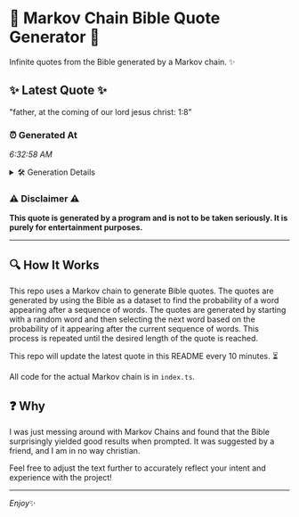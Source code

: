 # 📖 Markov Chain Bible Quote Generator 📖

Infinite quotes from the Bible generated by a Markov chain. ✨

## ✨ Latest Quote ✨
"father, at the coming of our lord jesus christ: 1:8"

### ⏰ Generated At
*6:32:58 AM*

<details>
    <summary>🛠️ Generation Details</summary>
    <p>
        <strong>🌱 Seed:</strong> father,<br>
        <strong>🔄 Iterations:</strong> 9<br>
        <strong>📜 Context History:</strong><br>[ father, ]: at<br>[ father,, at ]: the<br>[ father,, at, the ]: coming<br>[ father,, at, the, coming ]: of<br>[ father,, at, the, coming, of ]: our<br>[ father,, at, the, coming, of, our ]: lord<br>[ at, the, coming, of, our, lord ]: jesus<br>[ the, coming, of, our, lord, jesus ]: christ:<br>[ coming, of, our, lord, jesus, christ: ]: 1:8<br>
    </p>
</details>

### ⚠️ Disclaimer ⚠️
**This quote is generated by a program and is not to be taken seriously. It is purely for entertainment purposes.**

---

## 🔍 How It Works

This repo uses a Markov chain to generate Bible quotes. The quotes are generated by using the Bible as a dataset to find the probability of a word appearing after a sequence of words. The quotes are generated by starting with a random word and then selecting the next word based on the probability of it appearing after the current sequence of words. This process is repeated until the desired length of the quote is reached.

This repo will update the latest quote in this README every 10 minutes. ⏳

All code for the actual Markov chain is in `index.ts`.

## ❓ Why

I was just messing around with Markov Chains and found that the Bible surprisingly yielded good results when prompted. 
It was suggested by a friend, and I am in no way christian.

Feel free to adjust the text further to accurately reflect your intent and experience with the project!

---

*Enjoy*✨
